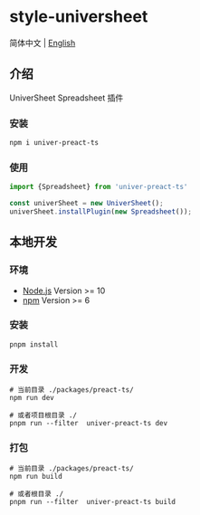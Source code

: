 # style-universheet

简体中文 | [English](./README.md)

## 介绍

UniverSheet Spreadsheet 插件

### 安装

```bash
npm i univer-preact-ts
```

### 使用

```js
import {Spreadsheet} from 'univer-preact-ts'

const univerSheet = new UniverSheet();
univerSheet.installPlugin(new Spreadsheet());
```

## 本地开发

### 环境

-   [Node.js](https://nodejs.org/en/) Version >= 10
-   [npm](https://www.npmjs.com/) Version >= 6

### 安装

```
pnpm install
```

### 开发

```
# 当前目录 ./packages/preact-ts/
npm run dev

# 或者项目根目录 ./
pnpm run --filter  univer-preact-ts dev
```

### 打包

```
# 当前目录 ./packages/preact-ts/
npm run build

# 或者根目录 ./
pnpm run --filter  univer-preact-ts build
```
